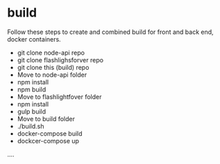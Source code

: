 # build
Follow these steps to create and combined build for front and back end,  docker containers.

- git clone node-api repo
- git clone flashlighsforver repo
- git clone this (build) repo
- Move to node-api folder
- npm install
- npm build  
- Move to flashlightfover folder
- npm install
- gulp build
- Move to build folder
- ./build.sh
- docker-compose build
- dockcer-compose up

....
